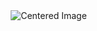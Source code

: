 <!DOCTYPE html>
<html lang="en">
<head>
    <meta charset="UTF-8">
    <meta name="viewport" content="width=device-width, initial-scale=1.0">
    <style>
        body { display: flex; justify-content: center; align-items: center; min-height: 100vh; margin: 0; }
    </style>
    <title>Center Image</title>
</head>
<body>
    <img src="[path-to-your-image.jpg](https://github.com/UmerYasir718/WebTech/assets/131971007/b18524d4-ba6a-434c-8c28-e059d12c1520)https://github.com/UmerYasir718/WebTech/assets/131971007/b18524d4-ba6a-434c-8c28-e059d12c1520" alt="Centered Image">
</body>
</html>
